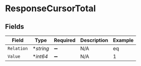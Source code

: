 # ResponseCursorTotal


## Fields

| Field              | Type               | Required           | Description        | Example            |
| ------------------ | ------------------ | ------------------ | ------------------ | ------------------ |
| `Relation`         | **string*          | :heavy_minus_sign: | N/A                | eq                 |
| `Value`            | **int64*           | :heavy_minus_sign: | N/A                | 1                  |